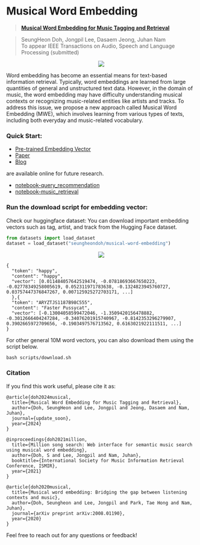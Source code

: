 # Musical Word Embedding

> [**Musical Word Embedding for Music Tagging and Retrieval**](https://arxiv.org/abs/2404.13569)

> SeungHeon Doh, Jongpil Lee, Dasaem Jeong, Juhan Nam  
> To appear IEEE Transactions on Audio, Speech and Language Processing (submitted) 


<p align = "center">
<img src = "https://i.imgur.com/Yw4UPnM.png">
</p>

Word embedding has become an essential means for text-based information retrieval. Typically, word embeddings are learned from large quantities of general and unstructured text data. However, in the domain of music, the word embedding may have difficulty understanding musical contexts or recognizing music-related entities like artists and tracks. To address this issue, we propose a new approach called Musical Word Embedding (MWE), which involves learning from various types of texts, including both everyday and music-related vocabulary.

### Quick Start:

- [Pre-trained Embedding Vector](https://huggingface.co/datasets/seungheondoh/musical-word-embedding) 
- [Paper](https://arxiv.org/abs/2404.13569) 
- [Blog](https://seungheondoh.github.io/musical_word_embedding_demo/)

are available online for future research. 

- [notebook-query_recommendation](https://github.com/seungheondoh/musical-word-embedding/blob/main/notebook/query_recommendation.ipynb)
- [notebook-music_retrieval](https://github.com/seungheondoh/musical-word-embedding/blob/main/notebook/music_retrieval.ipynb)


### Run the download script for embedding vector:

Check our huggingface dataset: You can download important embedding vectors such as tag, artist, and track from the Hugging Face dataset.

```python
from datasets import load_dataset
dataset = load_dataset("seungheondoh/musical-word-embedding")
```

<p align = "center">
<img src = "https://i.imgur.com/EC3Z5BP.png">
</p>

```
{
  "token": "happy", 
  "content": "happy",
  "vector": [0.011484057642519474, -0.07818693667650223, -0.02778349258005619, 0.052311971783638, -0.1324823945760727, 0.03757447376847267, 0.007125925272703171, ...]
  },{
  "token": "ARYZTJS1187B98C555", 
  "content": "Faster Pussycat",
  "vector": [-0.13004058599472046, -1.3509420156478882, -0.3012666404247284, -0.34076201915740967, -0.8142353296279907, 0.3902665972709656, -0.1903497576713562, 0.6163021922111511, ...]
}
```

For other general 10M word vectors, you can also download them using the script below.
```
bash scripts/download.sh
```

### Citation
If you find this work useful, please cite it as:

```
@article{doh2024musical,
  title={Musical Word Embedding for Music Tagging and Retrieval},
  author={Doh, SeungHeon and Lee, Jongpil and Jeong, Dasaem and Nam, Juhan},
  journal={update_soon},
  year={2024}
}

@inproceedings{doh2021million,
  title={Million song search: Web interface for semantic music search using musical word embedding},
  author={Doh, S and Lee, Jongpil and Nam, Juhan},
  booktitle={International Society for Music Information Retrieval Conference, ISMIR},
  year={2021}
}

@article{doh2020musical,
  title={Musical word embedding: Bridging the gap between listening contexts and music},
  author={Doh, Seungheon and Lee, Jongpil and Park, Tae Hong and Nam, Juhan},
  journal={arXiv preprint arXiv:2008.01190},
  year={2020}
}
```

Feel free to reach out for any questions or feedback!






